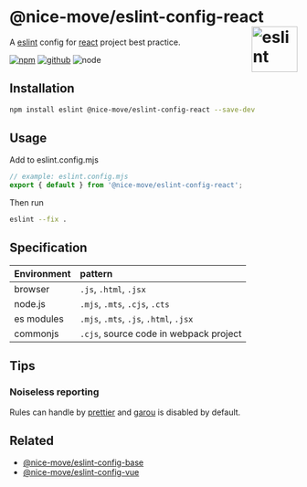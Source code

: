 # @nice-move/eslint-config-react [<img src="https://cdn.worldvectorlogo.com/logos/eslint-1.svg" alt="eslint" height="80" align="right">][eslint]

A [eslint] config for [react] project best practice.

[![npm][npm-badge]][npm-url]
[![github][github-badge]][github-url]
![node][node-badge]

[react]: https://reactjs.org/
[eslint]: https://eslint.org/
[npm-url]: https://www.npmjs.com/package/@nice-move/eslint-config-react
[npm-badge]: https://img.shields.io/npm/v/@nice-move/eslint-config-react.svg?style=flat-square&logo=npm
[github-url]: https://github.com/nice-move/nice-move/tree/master/packages/eslint-config-react
[github-badge]: https://img.shields.io/npm/l/@nice-move/eslint-config-react.svg?style=flat-square&colorB=blue&logo=github
[node-badge]: https://img.shields.io/node/v/@nice-move/eslint-config-react.svg?style=flat-square&colorB=green&logo=node.js

## Installation

```bash
npm install eslint @nice-move/eslint-config-react --save-dev
```

## Usage

Add to eslint.config.mjs

```js
// example: eslint.config.mjs
export { default } from '@nice-move/eslint-config-react';
```

Then run

```bash
eslint --fix .
```

## Specification

| Environment | pattern                                |
| :---------- | :------------------------------------- |
| browser     | `.js`, `.html`, `.jsx`                 |
| node.js     | `.mjs`, `.mts`, `.cjs`, `.cts`         |
| es modules  | `.mjs`, `.mts`, `.js`, `.html`, `.jsx` |
| commonjs    | `.cjs`, source code in webpack project |

## Tips

### Noiseless reporting

Rules can handle by [prettier](https://prettier.io/) and [garou](https://github.com/nice-move/garou) is disabled by default.

## Related

- [@nice-move/eslint-config-base](../eslint-config-base/)
- [@nice-move/eslint-config-vue](../eslint-config-vue/)
